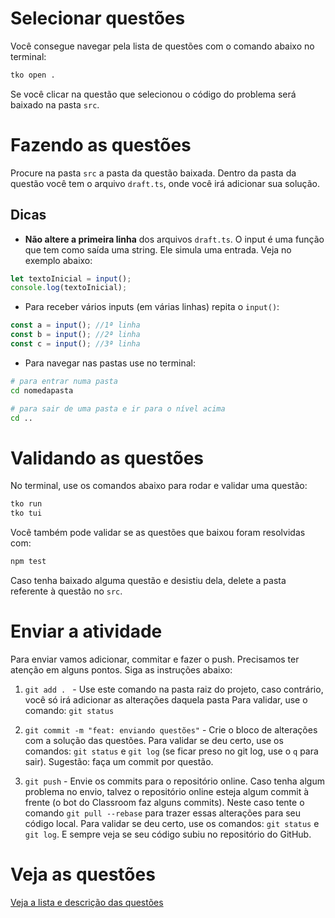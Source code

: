 # Selecionar questões

Você consegue navegar pela lista de questões com o comando abaixo no terminal:

```bash
tko open .
```

Se você clicar na questão que selecionou o código do problema será baixado na pasta `src`.

# Fazendo as questões

Procure na pasta `src` a pasta da questão baixada. Dentro da pasta da questão você tem o arquivo `draft.ts`, onde você irá adicionar sua solução.

## Dicas

-   **Não altere a primeira linha** dos arquivos `draft.ts`. O input é uma função que tem como saída uma string. Ele simula uma entrada. Veja no exemplo abaixo:

```typescript
let textoInicial = input();
console.log(textoInicial);
```

-   Para receber vários inputs (em várias linhas) repita o `input()`:

```typescript
const a = input(); //1ª linha
const b = input(); //2ª linha
const c = input(); //3ª linha
```

-   Para navegar nas pastas use no terminal:

```bash
# para entrar numa pasta
cd nomedapasta

# para sair de uma pasta e ir para o nível acima
cd ..
```

# Validando as questões

No terminal, use os comandos abaixo para rodar e validar uma questão:

```bash
tko run
tko tui
```

Você também pode validar se as questões que baixou foram resolvidas com:

```bash
npm test
```

Caso tenha baixado alguma questão e desistiu dela, delete a pasta referente à questão no `src`.

# Enviar a atividade

Para enviar vamos adicionar, commitar e fazer o push. Precisamos ter atenção em alguns pontos. Siga as instruções abaixo:

1. `git add . ` - Use este comando na pasta raiz do projeto, caso contrário, você só irá adicionar as alterações daquela pasta
   Para validar, use o comando: `git status`

2. `git commit -m "feat: enviando questões"` - Crie o bloco de alterações com a solução das questões. Para validar se deu certo, use os comandos: `git status` e `git log` (se ficar preso no git log, use o `q` para sair). Sugestão: faça um commit por questão.

3. `git push` - Envie os commits para o repositório online. Caso tenha algum problema no envio, talvez o repositório online esteja algum commit à frente (o bot do Classroom faz alguns commits). Neste caso tente o comando `git pull --rebase` para trazer essas alterações para seu código local. Para validar se deu certo, use os comandos: `git status` e `git log`. E sempre veja se seu código subiu no repositório do GitHub.

# Veja as questões

[Veja a lista e descrição das questões](./Readme.md)
